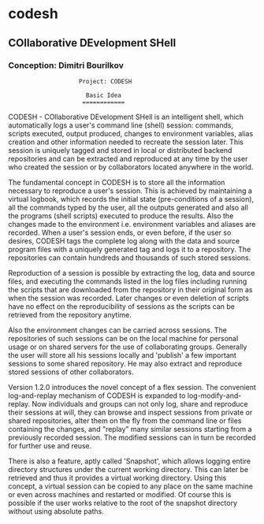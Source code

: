 codesh
======

## COllaborative DEvelopment SHell

### Conception: Dimitri Bourilkov

                        Project: CODESH

                          Basic Idea
                         ============

CODESH - COllaborative DEvelopment SHell is an intelligent shell,
which automatically logs a user's command line (shell) session:
commands, scripts executed, output produced, changes to environment
variables, alias creation and other information needed to recreate the
session later. This session is uniquely tagged and stored in local or
distributed backend repositories and can be extracted and reproduced
at any time by the user who created the session or by collaborators
located anywhere in the world.

The fundamental concept in CODESH is to store all the information
necessary to reproduce a user's session. This is achieved by
maintaining a virtual logbook, which records the initial state
(pre-conditions of a session), all the commands typed by the user, all
the outputs generated and also all the programs (shell scripts)
executed to produce the results. Also the changes made to the
environment i.e. environment variables and aliases are recorded.  When
a user's session ends, or even before, if the user so desires, CODESH
tags the complete log along with the data and source program files
with a uniquely generated tag and logs it to a repository. The
repositories can contain hundreds and thousands of such stored
sessions.

Reproduction of a session is possible by extracting the log, data and
source files, and executing the commands listed in the log files
including running the scripts that are downloaded from the repository
in their original form as when the session was recorded. Later changes
or even deletion of scripts have no effect on the reproducibility of
sessions as the scripts can be retrieved from the repository anytime.

Also the environment changes can be carried across sessions. The
repositories of such sessions can be on the local machine for personal
usage or on shared servers for the use of collaborating
groups. Generally the user will store all his sessions locally and
'publish' a few important sessions to some shared repository. He may
also extract and reproduce stored sessions of other collaborators.

Version 1.2.0 introduces the novel concept of a flex session. The
convenient log-and-replay mechanism of CODESH is expanded to
log-modify-and-replay. Now individuals and groups can not only log,
share and reproduce their sessions at will, they can browse and
inspect sessions from private or shared repositories, alter them on
the fly from the command line or files containing the changes, and
"replay" many similar sessions starting from a previously recorded
session.  The modified sessions can in turn be recorded for further
use and reuse.

There is also a feature, aptly called 'Snapshot', which allows logging
entire directory structures under the current working directory. This
can later be retrieved and thus it provides a virtual working
directory. Using this concept, a virtual session can be copied to any
place on the same machine or even across machines and restarted or
modified. Of course this is possible if the user works relative to the
root of the snapshot directory without using absolute paths.


